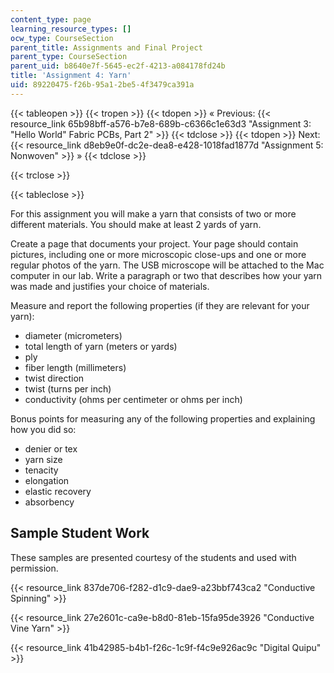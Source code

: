 ```yaml
---
content_type: page
learning_resource_types: []
ocw_type: CourseSection
parent_title: Assignments and Final Project
parent_type: CourseSection
parent_uid: b8640e7f-5645-ec2f-4213-a084178fd24b
title: 'Assignment 4: Yarn'
uid: 89220475-f26b-95a1-2be5-4f3479ca391a
---
```


{{< tableopen >}}
{{< tropen >}}
{{< tdopen >}}
« Previous: {{< resource_link 65b98bff-a576-b7e8-689b-c6366c1e63d3 "Assignment 3: \"Hello World\" Fabric PCBs, Part 2" >}}
{{< tdclose >}}
{{< tdopen >}}
Next: {{< resource_link d8eb9e0f-dc2e-dea8-e428-1018fad1877d "Assignment 5: Nonwoven" >}} »
{{< tdclose >}}

{{< trclose >}}

{{< tableclose >}}

For this assignment you will make a yarn that consists of two or more different materials. You should make at least 2 yards of yarn.

Create a page that documents your project. Your page should contain pictures, including one or more microscopic close-ups and one or more regular photos of the yarn. The USB microscope will be attached to the Mac computer in our lab. Write a paragraph or two that describes how your yarn was made and justifies your choice of materials.

Measure and report the following properties (if they are relevant for your yarn):

*   diameter (micrometers)
*   total length of yarn (meters or yards)
*   ply
*   fiber length (millimeters)
*   twist direction
*   twist (turns per inch)
*   conductivity (ohms per centimeter or ohms per inch)

Bonus points for measuring any of the following properties and explaining how you did so:

*   denier or tex
*   yarn size
*   tenacity
*   elongation
*   elastic recovery
*   absorbency

Sample Student Work
-------------------

These samples are presented courtesy of the students and used with permission.

{{< resource_link 837de706-f282-d1c9-dae9-a23bbf743ca2 "Conductive Spinning" >}}

{{< resource_link 27e2601c-ca9e-b8d0-81eb-15fa95de3926 "Conductive Vine Yarn" >}}

{{< resource_link 41b42985-b4b1-f26c-1c9f-f4c9e926ac9c "Digital Quipu" >}}